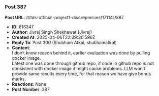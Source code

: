 ### Post 387
**Post URL**: /t/tds-official-project1-discrepencies/171141/387
- **ID**: 616347
- **Author**: Jivraj Singh Shekhawat (Jivraj)
- **Created At**: 2025-04-06T22:39:30.596Z
- **Reply To**: Post 300 (Shubham Atkal, shubhamatkal)
- **Content**:  
  I don’t know reason behind it, earlier evaluation was done by pulling docker image.<br>
Latest one was done through github repo, if code in github repo is not consistent with docker image it might cause problems.
LLM won’t provide same results every time, for that reason we have give bonus marks.
- **Reactions**: None
- **Post Number**: 387

